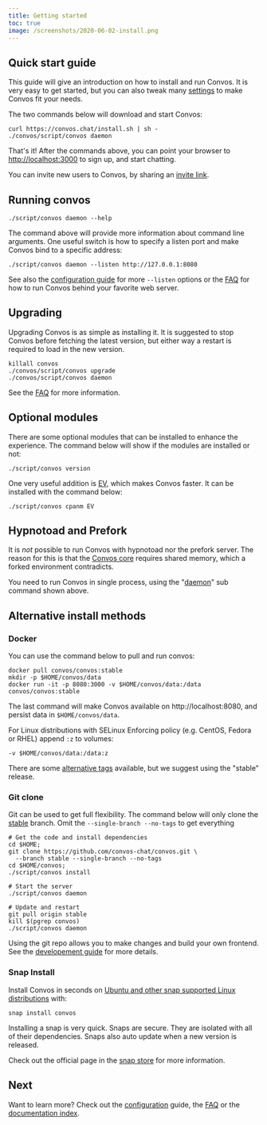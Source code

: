 ```yaml
---
title: Getting started
toc: true
image: /screenshots/2020-06-02-install.png
---
```


## Quick start guide

This guide will give an introduction on how to install and run Convos. It is
very easy to get started, but you can also tweak many [settings](/doc/config)
to make Convos fit your needs.

The two commands below will download and start Convos:

    curl https://convos.chat/install.sh | sh -
    ./convos/script/convos daemon

That's it! After the commands above, you can point your browser to
[http://localhost:3000](http://localhost:3000) to sign up, and start chatting.

You can invite new users to Convos, by sharing an
[invite link](/blog/2019/11/24/convos-one-point-two).

## Running convos

    ./script/convos daemon --help

The command above will provide more information about command line arguments.
One useful switch is how to specify a listen port and make Convos bind to a
specific address:

    ./script/convos daemon --listen http://127.0.0.1:8080

See also the [configuration guide](/doc/config#listen) for more
`--listen` options or the [FAQ](/doc/faq#can-convos-run-behind-behind-my-favorite-web-server)
for how to run Convos behind your favorite web server.

## Upgrading

Upgrading Convos is as simple as installing it. It is suggested to stop Convos
before fetching the latest version, but either way a restart is required to
load in the new version.

    killall convos
    ./convos/script/convos upgrade
    ./convos/script/convos daemon

See the
[FAQ](/doc/faq#why-doesnt-convos-start-after-i-upgraded-my-system) for
more information.

## Optional modules

There are some optional modules that can be installed to enhance the
experience. The command below will show if the modules are installed
or not:

    ./script/convos version

One very useful addition is [EV](/doc/Mojolicious/lib/Mojolicious/Guides/FAQ.pod#Why-doesnt-Mojolicious-have-any-dependencies),
which makes Convos faster. It can be installed with the command below:

    ./script/convos cpanm EV

## Hypnotoad and Prefork

It is *not* possible to run Convos with hypnotoad nor the prefork server. The
reason for this is that the
[Convos core](https://github.com/convos-chat/convos/blob/master/lib/Convos/Core.pm)
requires shared memory, which a forked environment contradicts.

You need to run Convos in single process, using the
"[daemon](/doc/Mojo/Server/Daemon)" sub command shown
above.

## Alternative install methods

### Docker

You can use the command below to pull and run convos:

    docker pull convos/convos:stable
    mkdir -p $HOME/convos/data
    docker run -it -p 8080:3000 -v $HOME/convos/data:/data convos/convos:stable

The last command will make Convos available on http://localhost:8080, and
persist data in `$HOME/convos/data`.

For Linux distributions with SELinux Enforcing policy (e.g. CentOS, Fedora or RHEL) append `:z` to volumes:

    -v $HOME/convos/data:/data:z

There are some [alternative tags](https://hub.docker.com/r/convos/convos/tags)
available, but we suggest using the "stable" release.

### Git clone

Git can be used to get full flexibility. The command below will only clone the
[stable](https://github.com/convos-chat/convos/tree/stable) branch. Omit the
`--single-branch --no-tags` to get everything

    # Get the code and install dependencies
    cd $HOME;
    git clone https://github.com/convos-chat/convos.git \
      --branch stable --single-branch --no-tags
    cd $HOME/convos;
    ./script/convos install
    
    # Start the server
    ./script/convos daemon
    
    # Update and restart
    git pull origin stable
    kill $(pgrep convos)
    ./script/convos daemon

Using the git repo allows you to make changes and build your own frontend.
See the [developement guide](/doc/develop) for more details.

### Snap Install

Install Convos in seconds on [Ubuntu and other snap supported Linux distributions](https://snapcraft.io/docs/core/install) with:

    snap install convos

Installing a snap is very quick. Snaps are secure. They are isolated with all
of their dependencies. Snaps also auto update when a new version is released.

Check out the official page in the [snap store](https://snapcraft.io/convos)
for more information.

## Next

Want to learn more? Check out the [configuration](/doc/config) guide, the
[FAQ](/doc/faq) or the [documentation index](/doc/).
